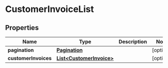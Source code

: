 
# CustomerInvoiceList

## Properties
Name | Type | Description | Notes
------------ | ------------- | ------------- | -------------
**pagination** | [**Pagination**](Pagination.md) |  |  [optional]
**customerInvoices** | [**List&lt;CustomerInvoice&gt;**](CustomerInvoice.md) |  |  [optional]




